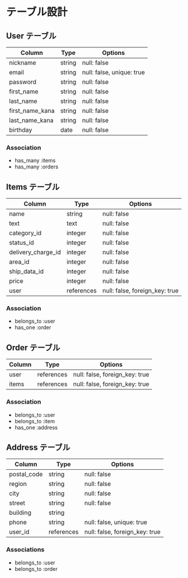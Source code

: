 # テーブル設計

## User テーブル

| Column          | Type    | Options                   |
| --------------  | ------- | ------------------------- |
| nickname        | string  | null: false               |
| email           | string  | null: false, unique: true |
| password        | string  | null: false               |
| first_name      | string  | null: false               |
| last_name       | string  | null: false               |
| first_name_kana | string  | null: false               |
| last_name_kana  | string  | null: false               |
| birthday        | date    | null: false               |


### Association

 - has_many :items
 - has_many :orders


## Items テーブル

| Column             | Type       | Options                        |
| ------------------ | ---------- | ------------------------------ |
| name               | string     | null: false                    |
| text               | text       | null: false                    |
| category_id        | integer    | null: false                    |
| status_id          | integer    | null: false                    |
| delivery_charge_id | integer    | null: false                    |
| area_id            | integer    | null: false                    |
| ship_data_id       | integer    | null: false                    |
| price              | integer    | null: false                    |
| user　　            | references | null: false, foreign_key: true |

### Association

 - belongs_to :user
 - has_one :order


## Order テーブル

| Column          | Type       | Options                        |
| --------------- | ---------- | ------------------------------ |
| user            | references | null: false, foreign_key: true |
| items           | references | null: false, foreign_key: true |

### Association

 - belongs_to :user
 - belongs_to :item
 - has_one :address



## Address テーブル

| Column          | Type       | Options                        |
| --------------- | ---------- | ------------------------------ |
| postal_code     | string     | null: false                    |
| region          | string     | null: false                    |
| city            | string     | null: false                    |
| street          | string     | null: false                    |
| building        | string     |                                |
| phone           | string     | null: false, unique: true      |
| user_id         | references | null: false, foreign_key: true |

### Associations

 - belongs_to :user
 - belongs_to :order
